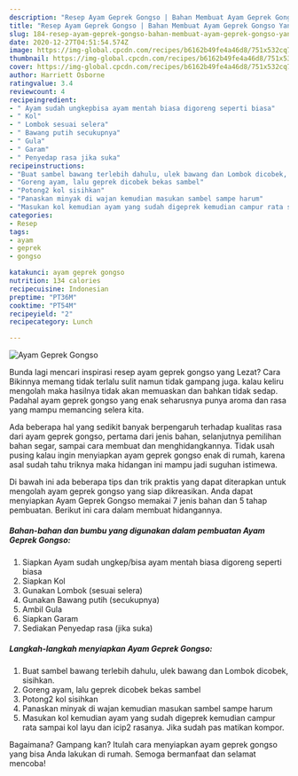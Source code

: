 ```yaml
---
description: "Resep Ayam Geprek Gongso | Bahan Membuat Ayam Geprek Gongso Yang Enak dan Simpel"
title: "Resep Ayam Geprek Gongso | Bahan Membuat Ayam Geprek Gongso Yang Enak dan Simpel"
slug: 184-resep-ayam-geprek-gongso-bahan-membuat-ayam-geprek-gongso-yang-enak-dan-simpel
date: 2020-12-27T04:51:54.574Z
image: https://img-global.cpcdn.com/recipes/b6162b49fe4a46d8/751x532cq70/ayam-geprek-gongso-foto-resep-utama.jpg
thumbnail: https://img-global.cpcdn.com/recipes/b6162b49fe4a46d8/751x532cq70/ayam-geprek-gongso-foto-resep-utama.jpg
cover: https://img-global.cpcdn.com/recipes/b6162b49fe4a46d8/751x532cq70/ayam-geprek-gongso-foto-resep-utama.jpg
author: Harriett Osborne
ratingvalue: 3.4
reviewcount: 4
recipeingredient:
- " Ayam sudah ungkepbisa ayam mentah biasa digoreng seperti biasa"
- " Kol"
- " Lombok sesuai selera"
- " Bawang putih secukupnya"
- " Gula"
- " Garam"
- " Penyedap rasa jika suka"
recipeinstructions:
- "Buat sambel bawang terlebih dahulu, ulek bawang dan Lombok dicobek, sisihkan."
- "Goreng ayam, lalu geprek dicobek bekas sambel"
- "Potong2 kol sisihkan"
- "Panaskan minyak di wajan kemudian masukan sambel sampe harum"
- "Masukan kol kemudian ayam yang sudah digeprek kemudian campur rata sampai kol layu dan icip2 rasanya. Jika sudah pas matikan kompor."
categories:
- Resep
tags:
- ayam
- geprek
- gongso

katakunci: ayam geprek gongso 
nutrition: 134 calories
recipecuisine: Indonesian
preptime: "PT36M"
cooktime: "PT54M"
recipeyield: "2"
recipecategory: Lunch

---
```



![Ayam Geprek Gongso](https://img-global.cpcdn.com/recipes/b6162b49fe4a46d8/751x532cq70/ayam-geprek-gongso-foto-resep-utama.jpg)

Bunda lagi mencari inspirasi resep ayam geprek gongso yang Lezat? Cara Bikinnya memang tidak terlalu sulit namun tidak gampang juga. kalau keliru mengolah maka hasilnya tidak akan memuaskan dan bahkan tidak sedap. Padahal ayam geprek gongso yang enak seharusnya punya aroma dan rasa yang mampu memancing selera kita.

Ada beberapa hal yang sedikit banyak berpengaruh terhadap kualitas rasa dari ayam geprek gongso, pertama dari jenis bahan, selanjutnya pemilihan bahan segar, sampai cara membuat dan menghidangkannya. Tidak usah pusing kalau ingin menyiapkan ayam geprek gongso enak di rumah, karena asal sudah tahu triknya maka hidangan ini mampu jadi suguhan istimewa.




Di bawah ini ada beberapa tips dan trik praktis yang dapat diterapkan untuk mengolah ayam geprek gongso yang siap dikreasikan. Anda dapat menyiapkan Ayam Geprek Gongso memakai 7 jenis bahan dan 5 tahap pembuatan. Berikut ini cara dalam membuat hidangannya.

<!--inarticleads1-->

##### Bahan-bahan dan bumbu yang digunakan dalam pembuatan Ayam Geprek Gongso:

1. Siapkan  Ayam sudah ungkep/bisa ayam mentah biasa digoreng seperti biasa
1. Siapkan  Kol
1. Gunakan  Lombok (sesuai selera)
1. Gunakan  Bawang putih (secukupnya)
1. Ambil  Gula
1. Siapkan  Garam
1. Sediakan  Penyedap rasa (jika suka)




<!--inarticleads2-->

##### Langkah-langkah menyiapkan Ayam Geprek Gongso:

1. Buat sambel bawang terlebih dahulu, ulek bawang dan Lombok dicobek, sisihkan.
1. Goreng ayam, lalu geprek dicobek bekas sambel
1. Potong2 kol sisihkan
1. Panaskan minyak di wajan kemudian masukan sambel sampe harum
1. Masukan kol kemudian ayam yang sudah digeprek kemudian campur rata sampai kol layu dan icip2 rasanya. Jika sudah pas matikan kompor.




Bagaimana? Gampang kan? Itulah cara menyiapkan ayam geprek gongso yang bisa Anda lakukan di rumah. Semoga bermanfaat dan selamat mencoba!
